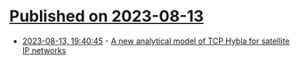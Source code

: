 # [Published on 2023-08-13](index.md)

* [2023-08-13, 19:40:45](https://lobste.rs/s/oqhwfx/new_analytical_model_tcp_hybla_for) - [A new analytical model of TCP Hybla for satellite IP networks](https://www.sciencedirect.com/science/article/abs/pii/S1084804518303023)
